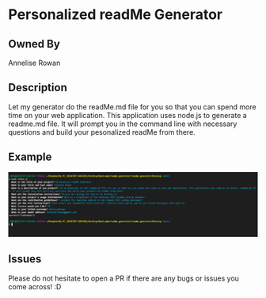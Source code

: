 # Personalized readMe Generator

## Owned By

Annelise Rowan 

## Description

Let my generator do the readMe.md file for you so that you can spend more time on your web application. This application uses node.js to generate a readme.md file. It will prompt you in the command line with necessary questions and build your pesonalized readMe from there. 

## Example

![](Develop/images/Screenshot-2021-05-23-145207.png)

## Issues

Please do not hesitate to open a PR if there are any bugs or issues you come across! :D
